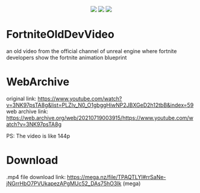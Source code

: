 <p align="center">
<img src="https://img.shields.io/github/last-commit/DJANDREyt/FortniteOldDevVideo?style=flat-square" </a>
<img src="https://img.shields.io/github/stars/DJANDREyt/FortniteOldDevVideo?color=%23daff00&label=Stars&style=flat-square" </a>
<img src="https://img.shields.io/github/forks/DJANDREyt/FortniteOldDevVideo?color=%23daff00&label=Forks&style=flat-square" </a>



# FortniteOldDevVideo
an old video from the official channel of unreal engine where fortnite developers show the fortnite animation blueprint
# WebArchive
original link: https://www.youtube.com/watch?v=3NK97psTA8g&list=PLZlv_N0_O1gbggHiwNP2JBXGeD2h12tbB&index=59                                                         
web archive link: https://web.archive.org/web/20210719003915/https://www.youtube.com/watch?v=3NK97psTA8g

PS: The video is like 144p

# Download
.mp4 file download link: https://mega.nz/file/TPAQTLYI#rrSaNe-jNGrrHbO7PVUkapezAPgMUc52_DAs75hO3Ik (mega)
